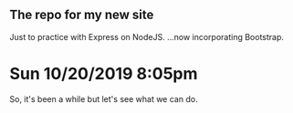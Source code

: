 ## The repo for my new site
Just to practice with Express on NodeJS.
...now incorporating Bootstrap.

# Sun 10/20/2019 8:05pm

So, it's been a while but let's see what we can do.
